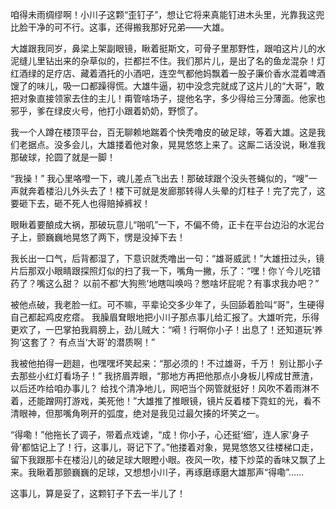 咱得未雨绸缪啊！小川子这颗“歪钉子”，想让它将来真能钉进木头里，光靠我这兜比脸干净的可不行。这事，还得搬我那好兄弟——大雄。

大雄跟我同岁，鼻梁上架副眼镜，瞅着挺斯文，可骨子里那野性，跟咱这片儿的水泥缝儿里钻出来的杂草似的，拦都拦不住。我们那片儿，是出了名的鱼龙混杂！灯红酒绿的足疗店、藏着酒托的小酒吧，连空气都他妈飘着一股子廉价香水混着啤酒馊了的味儿，吸一口都躁得慌。大雄牛逼，初中没念完就成了这片儿的“大哥”，敢把对象直接领家去住的主儿！甭管啥场子，提他名字，多少得给三分薄面。他家也邪乎，爹在绿皮火号，他打小跟着奶奶，野惯了。

我一个人蹲在楼顶平台，百无聊赖地踹着个快秃噜皮的破足球，等着大雄。这是我们老据点。没多会儿，大雄搂着他对象，晃晃悠悠上来了。这厮二话没说，瞅准我那破球，抡圆了就是一脚！

“我操！” 我心里咯噔一下，魂儿差点飞出去！那破球跟个没头苍蝇似的，“嗖”一声就奔着楼沿儿外头去了！楼下可就是发廊那转得人头晕的灯柱子！完了完了，这要砸下去，砸不死人也得赔掉裤衩！  

眼瞅着要酿成大祸，那破玩意儿“啪叽”一下，不偏不倚，正卡在平台边沿的水泥台子上，颤巍巍地晃悠了两下，愣是没掉下去！ 

我长出一口气，后背都湿了，下意识就秃噜出一句：“雄哥威武！”大雄扭过头，镜片后那双小眼睛跟探照灯似的扫了我一下，嘴角一撇，乐了：“嘿！你丫今儿吃错药了？嘴这么甜？ 以前不都‘大狗熊’地瞎叫唤吗？憋啥坏屁呢？有事求我办吧？” 

被他点破，我老脸一红。可不嘛，平辈论交多少年了，头回舔着脸叫“哥”，生硬得自己都起鸡皮疙瘩。 我臊眉耷眼地把小川子那点事儿给汇报了。大雄听完，乐得更欢了，一巴掌拍我肩膀上，劲儿贼大：“嗬！行啊你小子！出息了！还知道玩‘养狗’这套了？ 有点当‘大哥’的潜质啊！”

我被他拍得一趔趄，也嘿嘿坏笑起来：“那必须的！不过雄哥，千万！ 别让那小子去那些小红灯看场子！” 我挤眉弄眼，“那地方再把他那点小身板儿榨成甘蔗渣，以后还咋给咱办事儿？ 给找个清净地儿，网吧当个网管就挺好！风吹不着雨淋不着，还能蹭网打游戏，美死他！”大雄推了推眼镜，镜片反着楼下霓虹的光，看不清眼神，但那嘴角咧开的弧度，绝对是我见过最欠揍的坏笑之一。

“得嘞！”他拖长了调子，带着点戏谑，“成！你小子，心还挺‘细’，连人家‘身子骨’都惦记上了！行，这事儿，哥记下了。”他搂着对象，晃晃悠悠又往楼梯口走，留下我跟那卡在楼沿儿的破足球大眼瞪小眼。夜风一吹，楼下炒菜的香味又飘了上来。我瞅着那颤巍巍的足球，又想想小川子，再琢磨琢磨大雄那声“得嘞”……

这事儿，算是妥了，这颗钉子下去一半儿了！